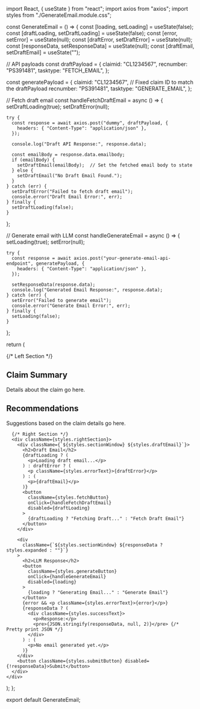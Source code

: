 import React, { useState } from "react";
import axios from "axios";
import styles from "./GenerateEmail.module.css";

const GenerateEmail = () => {
  const [loading, setLoading] = useState(false);
  const [draftLoading, setDraftLoading] = useState(false);
  const [error, setError] = useState(null);
  const [draftError, setDraftError] = useState(null);
  const [responseData, setResponseData] = useState(null);
  const [draftEmail, setDraftEmail] = useState("");

  // API payloads
  const draftPayload = {
    claimid: "CL1234567",
    recnumber: "PS391481",
    tasktype: "FETCH_EMAIL",
  };

  const generatePayload = {
    claimid: "CL1234567",  // Fixed claim ID to match the draftPayload
    recnumber: "PS391481",
    tasktype: "GENERATE_EMAIL",
  };

  // Fetch draft email
  const handleFetchDraftEmail = async () => {
    setDraftLoading(true);
    setDraftError(null);

    try {
      const response = await axios.post("dummy", draftPayload, {
        headers: { "Content-Type": "application/json" },
      });

      console.log("Draft API Response:", response.data);

      const emailBody = response.data.emailbody;
      if (emailBody) {
        setDraftEmail(emailBody);  // Set the fetched email body to state
      } else {
        setDraftEmail("No Draft Email Found.");
      }
    } catch (err) {
      setDraftError("Failed to fetch draft email");
      console.error("Draft Email Error:", err);
    } finally {
      setDraftLoading(false);
    }
  };

  // Generate email with LLM
  const handleGenerateEmail = async () => {
    setLoading(true);
    setError(null);

    try {
      const response = await axios.post("your-generate-email-api-endpoint", generatePayload, {
        headers: { "Content-Type": "application/json" },
      });

      setResponseData(response.data);
      console.log("Generated Email Response:", response.data);
    } catch (err) {
      setError("Failed to generate email");
      console.error("Generate Email Error:", err);
    } finally {
      setLoading(false);
    }
  };

  return (
    <div className={styles.container}>
      {/* Left Section */}
      <div className={styles.leftSection}>
        <div className={styles.sectionWindow}>
          <h2>Claim Summary</h2>
          <p>Details about the claim go here.</p>
        </div>
        <div className={styles.sectionWindow}>
          <h2>Recommendations</h2>
          <p>Suggestions based on the claim details go here.</p>
        </div>
      </div>

      {/* Right Section */}
      <div className={styles.rightSection}>
        <div className={`${styles.sectionWindow} ${styles.draftEmail}`}>
          <h2>Draft Email</h2>
          {draftLoading ? (
            <p>Loading draft email...</p>
          ) : draftError ? (
            <p className={styles.errorText}>{draftError}</p>
          ) : (
            <p>{draftEmail}</p>
          )}
          <button
            className={styles.fetchButton}
            onClick={handleFetchDraftEmail}
            disabled={draftLoading}
          >
            {draftLoading ? "Fetching Draft..." : "Fetch Draft Email"}
          </button>
        </div>

        <div
          className={`${styles.sectionWindow} ${responseData ? styles.expanded : ""}`}
        >
          <h2>LLM Response</h2>
          <button
            className={styles.generateButton}
            onClick={handleGenerateEmail}
            disabled={loading}
          >
            {loading ? "Generating Email..." : "Generate Email"}
          </button>
          {error && <p className={styles.errorText}>{error}</p>}
          {responseData ? (
            <div className={styles.successText}>
              <p>Response:</p>
              <pre>{JSON.stringify(responseData, null, 2)}</pre> {/* Pretty print JSON */}
            </div>
          ) : (
            <p>No email generated yet.</p>
          )}
        </div>
        <button className={styles.submitButton} disabled={!responseData}>Submit</button>
      </div>
    </div>
  );
};

export default GenerateEmail;
